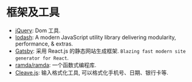 # 框架及工具

* [jQuery](https://github.com/jquery/jquery): Dom 工具.
* [lodash](https://github.com/lodash/lodash): A modern JavaScript utility library delivering modularity, performance, & extras.
* [Gatsby](https://github.com/gatsbyjs/gatsby): 采用 React.js 的静态网站生成框架. `Blazing fast modern site generator for React`.
* [ramda/ramda](https://github.com/ramda/ramda): 一个函数式编程库.
* [Cleave.js](https://github.com/nosir/cleave.js): 输入格式化工具, 可以格式化手机号、日期、银行卡等.
